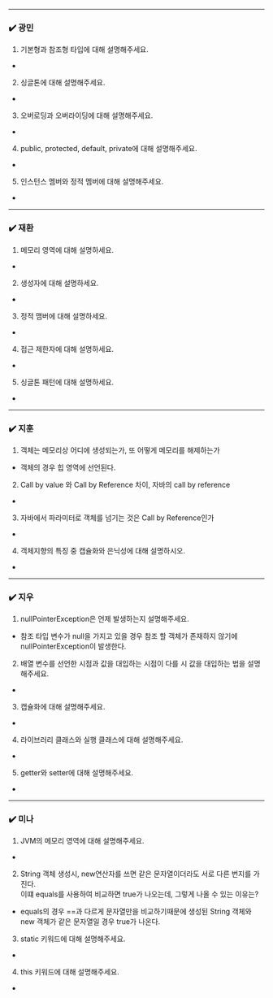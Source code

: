 
***
### ✔️ 광민
1. 기본형과 참조형 타입에 대해 설명해주세요.
- 
2. 싱글톤에 대해 설명해주세요.
- 
3. 오버로딩과 오버라이딩에 대해 설명해주세요.
- 
4. public, protected, default, private에 대해 설명해주세요.
- 
5. 인스턴스 멤버와 정적 멤버에 대해 설명해주세요.
- 

***
### ✔️ 재환
1. 메모리 영역에 대해 설명하세요. 
- 
2. 생성자에 대해 설명하세요. 
- 
3. 정적 맴버에 대해 설명하세요. 
- 
4. 접근 제한자에 대해 설명하세요. 
- 
5. 싱글톤 패턴에 대해 설명하세요. 
- 

***
### ✔️ 지훈
1. 객체는 메모리상 어디에 생성되는가, 또 어떻게 메모리를 해제하는가 
- 객체의 경우 힙 영역에 선언된다.
2. Call by value 와 Call by Reference 차이, 자바의 call by reference
- 
3. 자바에서 파라미터로 객체를 넘기는 것은 Call by Reference인가
- 
4. 객체지향의 특징 중 캡슐화와 은닉성에 대해 설명하시오.
- 

***
### ✔️ 지우
1. nullPointerException은 언제 발생하는지 설명해주세요.
- 참조 타입 변수가 null을 가지고 있을 경우 참조 할 객체가 존재하지 않기에 nullPointerException이 발생한다.
2. 배열 변수를 선언한 시점과 값을 대입하는 시점이 다를 시 
값을 대입하는 법을 설명해주세요.
- 
3. 캡슐화에 대해 설명해주세요.
- 
4. 라이브러리 클래스와 실행 클래스에 대해 설명해주세요.
- 
5. getter와 setter에 대해 설명해주세요.
- 

***
### ✔️ 미나
1. JVM의 메모리 영역에 대해 설명해주세요.
- 
2. String 객체 생성시, new연산자를 쓰면 같은 문자열이더라도 서로 다른 번지를 가진다.
    <br> 이떄 equals를 사용하여 비교하면 true가 나오는데, 그렇게 나올 수 있는 이유는?
- equals의 경우 ==과 다르게 문자열만을 비교하기때문에 생성된 String 객체와 new 객체가 같은 문자열일 경우 true가 나온다.
3. static 키워드에 대해 설명해주세요.
- 
4. this 키워드에 대해 설명해주세요.
- 
